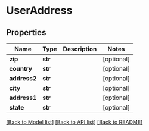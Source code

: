 # UserAddress

## Properties
Name | Type | Description | Notes
------------ | ------------- | ------------- | -------------
**zip** | **str** |  | [optional] 
**country** | **str** |  | [optional] 
**address2** | **str** |  | [optional] 
**city** | **str** |  | [optional] 
**address1** | **str** |  | [optional] 
**state** | **str** |  | [optional] 

[[Back to Model list]](../README.md#documentation-for-models) [[Back to API list]](../README.md#documentation-for-api-endpoints) [[Back to README]](../README.md)


